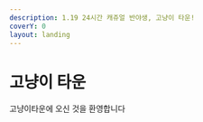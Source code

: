 ```yaml
---
description: 1.19 24시간 캐쥬얼 반야생, 고냥이 타운!
coverY: 0
layout: landing
---
```


# 고냥이 타운

고냥이타운에 오신 것을 환영합니다
